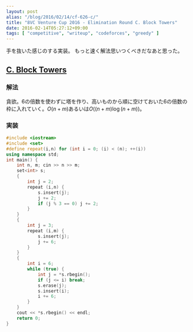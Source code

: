 ```yaml
---
layout: post
alias: "/blog/2016/02/14/cf-626-c/"
title: "8VC Venture Cup 2016 - Elimination Round C. Block Towers"
date: 2016-02-14T05:27:12+09:00
tags: [ "competitive", "writeup", "codeforces", "greedy" ]
---
```


手を抜いた感じのする実装。
もっと速く解法思いつくべきだなあと思った。

## [C. Block Towers](http://codeforces.com/contest/626/problem/C)

### 解法

貪欲。$6$の倍数を使わずに塔を作り、高いものから順に空けておいた$6$の倍数の枠に入れていく。$O(n + m)$あるいは$O((n + m) \log{(n + m)})$。

### 実装

``` c++
#include <iostream>
#include <set>
#define repeat(i,n) for (int i = 0; (i) < (n); ++(i))
using namespace std;
int main() {
    int n, m; cin >> n >> m;
    set<int> s;
    {
        int j = 2;
        repeat (i,n) {
            s.insert(j);
            j += 2;
            if (j % 3 == 0) j += 2;
        }
    }
    {
        int j = 3;
        repeat (i,m) {
            s.insert(j);
            j += 6;
        }
    }
    {
        int i = 6;
        while (true) {
            int j = *s.rbegin();
            if (j <= i) break;
            s.erase(j);
            s.insert(i);
            i += 6;
        }
    }
    cout << *s.rbegin() << endl;
    return 0;
}
```
